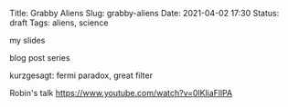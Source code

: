 Title: Grabby Aliens
Slug: grabby-aliens
Date: 2021-04-02 17:30
Status: draft
Tags: aliens, science


my slides

blog post series

kurzgesagt: fermi paradox, great filter

Robin's talk
https://www.youtube.com/watch?v=0lKliaFllPA
